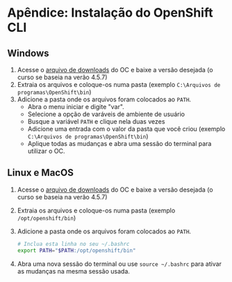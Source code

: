 # Apêndice: Instalação do OpenShift CLI

## Windows
1. Acesse o [arquivo de downloads](https://mirror.openshift.com/pub/openshift-v4/clients/ocp/) do OC e baixe a versão desejada (o curso se baseia na verão 4.5.7)
2. Extraia os arquivos e coloque-os numa pasta (exemplo `C:\Arquivos de programas\OpenShift\bin`)
3. Adicione a pasta onde os arquivos foram colocados ao `PATH`.
    * Abra o menu iniciar e digite "var".
    * Selecione a opção de varáveis de ambiente de usuário
    * Busque a variável `PATH` e clique nela duas vezes
    * Adicione uma entrada com o valor da pasta que você criou (exemplo `C:\Arquivos de programas\OpenShift\bin`)
    * Aplique todas as mudanças e abra uma sessão do terminal para utilizar o OC.

## Linux e MacOS
1. Acesse o [arquivo de downloads](https://mirror.openshift.com/pub/openshift-v4/clients/ocp/) do OC e baixe a versão desejada (o curso se baseia na verão 4.5.7)
2. Extraia os arquivos e coloque-os numa pasta (exemplo `/opt/openshift/bin`)
3. Adicione a pasta onde os arquivos foram colocados ao `PATH`.
    ```bash
    # Inclua esta linha no seu ~/.bashrc
    export PATH="$PATH:/opt/openshift/bin"
    ```

4. Abra uma nova sessão do terminal ou use `source ~/.bashrc` para ativar as mudanças na mesma sessão usada.